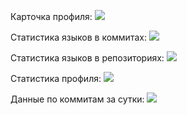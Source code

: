 Карточка профиля: 
![](https://github-profile-summary-cards.vercel.app/api/cards/profile-details?username=Zhany4ka&theme=solarized_dark)

Статистика языков в коммитах:
![](https://github-profile-summary-cards.vercel.app/api/cards/most-commit-language?username=Zhany4ka&theme=solarized_dark)

Статистика языков в репозиториях:
![](https://github-profile-summary-cards.vercel.app/api/cards/repos-per-language?username=Zhany4ka&theme=solarized_dark)

Статистика профиля:
![](https://github-profile-summary-cards.vercel.app/api/cards/stats?username=Zhany4ka&theme=solarized_dark)

Данные по коммитам за сутки:
![](https://github-profile-summary-cards.vercel.app/api/cards/productive-time?username=Zhany4ka&theme=solarized_dark)
